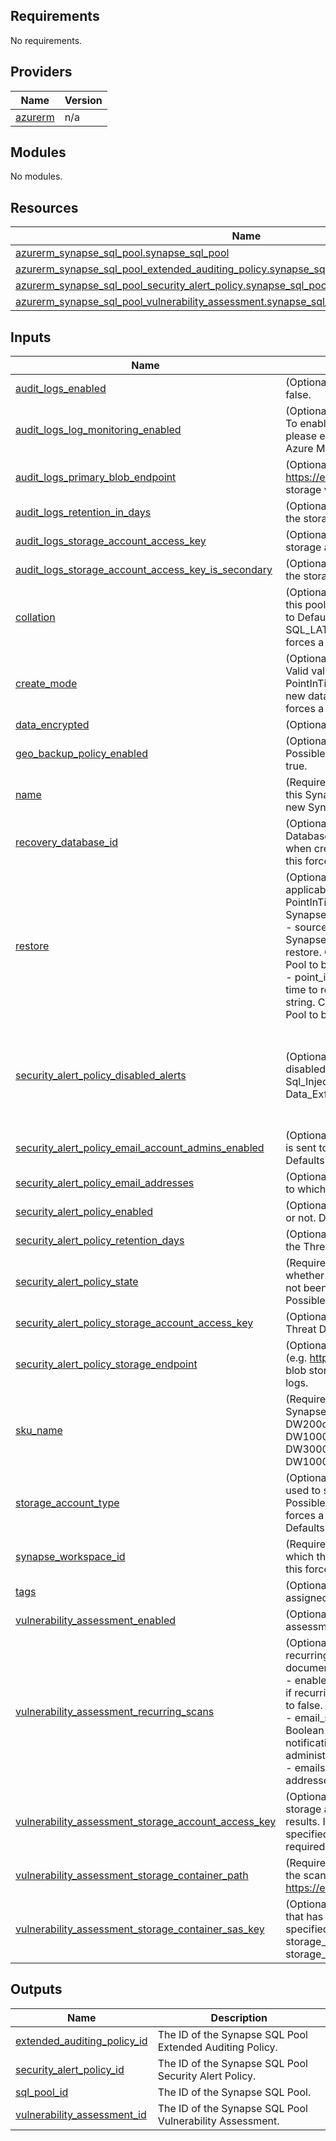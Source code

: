 <!-- BEGIN_TF_DOCS -->
## Requirements

No requirements.

## Providers

| Name | Version |
|------|---------|
| <a name="provider_azurerm"></a> [azurerm](#provider\_azurerm) | n/a |

## Modules

No modules.

## Resources

| Name | Type |
|------|------|
| [azurerm_synapse_sql_pool.synapse_sql_pool](https://registry.terraform.io/providers/hashicorp/azurerm/latest/docs/resources/synapse_sql_pool) | resource |
| [azurerm_synapse_sql_pool_extended_auditing_policy.synapse_sql_pool_extended_auditing_policy](https://registry.terraform.io/providers/hashicorp/azurerm/latest/docs/resources/synapse_sql_pool_extended_auditing_policy) | resource |
| [azurerm_synapse_sql_pool_security_alert_policy.synapse_sql_pool_security_alert_policy](https://registry.terraform.io/providers/hashicorp/azurerm/latest/docs/resources/synapse_sql_pool_security_alert_policy) | resource |
| [azurerm_synapse_sql_pool_vulnerability_assessment.synapse_sql_pool_vulnerability_assessment](https://registry.terraform.io/providers/hashicorp/azurerm/latest/docs/resources/synapse_sql_pool_vulnerability_assessment) | resource |

## Inputs

| Name | Description | Type | Default | Required |
|------|-------------|------|---------|:--------:|
| <a name="input_audit_logs_enabled"></a> [audit\_logs\_enabled](#input\_audit\_logs\_enabled) | (Optional) Enable extended auditing? Defaults to false. | `bool` | `false` | no |
| <a name="input_audit_logs_log_monitoring_enabled"></a> [audit\_logs\_log\_monitoring\_enabled](#input\_audit\_logs\_log\_monitoring\_enabled) | (Optional) Enable audit events to Azure Monitor? To enable server audit events to Azure Monitor, please enable its master database audit events to Azure Monitor. Defaults to true. | `bool` | `true` | no |
| <a name="input_audit_logs_primary_blob_endpoint"></a> [audit\_logs\_primary\_blob\_endpoint](#input\_audit\_logs\_primary\_blob\_endpoint) | (Optional) The blob storage endpoint (e.g. https://example.blob.core.windows.net). This blob storage will hold all extended auditing logs. | `string` | `null` | no |
| <a name="input_audit_logs_retention_in_days"></a> [audit\_logs\_retention\_in\_days](#input\_audit\_logs\_retention\_in\_days) | (Optional) The number of days to retain logs for in the storage account. Defaults to 0. | `number` | `0` | no |
| <a name="input_audit_logs_storage_account_access_key"></a> [audit\_logs\_storage\_account\_access\_key](#input\_audit\_logs\_storage\_account\_access\_key) | (Optional) The access key to use for the auditing storage account | `string` | `null` | no |
| <a name="input_audit_logs_storage_account_access_key_is_secondary"></a> [audit\_logs\_storage\_account\_access\_key\_is\_secondary](#input\_audit\_logs\_storage\_account\_access\_key\_is\_secondary) | (Optional) Is storage\_account\_access\_key value the storage's secondary key? | `bool` | `false` | no |
| <a name="input_collation"></a> [collation](#input\_collation) | (Optional) The name of the collation to use with this pool, only applicable when create\_mode is set to Default. Azure default is SQL\_LATIN1\_GENERAL\_CP1\_CI\_AS. Changing this forces a new Synapse SQL Pool to be created. | `string` | `"SQL_Latin1_General_CP1_CI_AS"` | no |
| <a name="input_create_mode"></a> [create\_mode](#input\_create\_mode) | (Optional) Specifies how to create the SQL Pool. Valid values are: Default, Recovery or PointInTimeRestore. Must be Default to create a new database. Defaults to Default. Changing this forces a new Synapse SQL Pool to be created. | `string` | `"Default"` | no |
| <a name="input_data_encrypted"></a> [data\_encrypted](#input\_data\_encrypted) | (Optional) Is transparent data encryption enabled? | `bool` | `true` | no |
| <a name="input_geo_backup_policy_enabled"></a> [geo\_backup\_policy\_enabled](#input\_geo\_backup\_policy\_enabled) | (Optional) Is geo-backup policy enabled? Possible values include true or false. Defaults to true. | `bool` | `true` | no |
| <a name="input_name"></a> [name](#input\_name) | (Required) The name which should be used for this Synapse SQL Pool. Changing this forces a new Synapse SQL Pool to be created. | `string` | n/a | yes |
| <a name="input_recovery_database_id"></a> [recovery\_database\_id](#input\_recovery\_database\_id) | (Optional) The ID of the Synapse SQL Pool or SQL Database which is to back up, only applicable when create\_mode is set to Recovery. Changing this forces a new Synapse SQL Pool to be created. | `string` | `null` | no |
| <a name="input_restore"></a> [restore](#input\_restore) | (Optional) A restore block as defined below. Only applicable when create\_mode is set to PointInTimeRestore. Changing this forces a new Synapse SQL Pool to be created.<br>  - source\_database\_id: (Required) The ID of the Synapse SQL Pool or SQL Database which is to restore. Changing this forces a new Synapse SQL Pool to be created.<br>  - point\_in\_time: (Required) Specifies the Snapshot time to restore formatted as an RFC3339 date string. Changing this forces a new Synapse SQL Pool to be created. | <pre>object({<br>    source_database_id = string<br>    point_in_time      = string<br>  })</pre> | `null` | no |
| <a name="input_security_alert_policy_disabled_alerts"></a> [security\_alert\_policy\_disabled\_alerts](#input\_security\_alert\_policy\_disabled\_alerts) | (Optional) Specifies an array of alerts that are disabled. Allowed values are: Sql\_Injection, Sql\_Injection\_Vulnerability, Access\_Anomaly, Data\_Exfiltration, Unsafe\_Action. | `list(string)` | <pre>[<br>  "Sql_Injection",<br>  "Sql_Injection_Vulnerability",<br>  "Access_Anomaly",<br>  "Data_Exfiltration",<br>  "Unsafe_Action"<br>]</pre> | no |
| <a name="input_security_alert_policy_email_account_admins_enabled"></a> [security\_alert\_policy\_email\_account\_admins\_enabled](#input\_security\_alert\_policy\_email\_account\_admins\_enabled) | (Optional) Boolean flag which specifies if the alert is sent to the account administrators or not. Defaults to false. | `bool` | `false` | no |
| <a name="input_security_alert_policy_email_addresses"></a> [security\_alert\_policy\_email\_addresses](#input\_security\_alert\_policy\_email\_addresses) | (Optional) Specifies an array of e-mail addresses to which the alert is sent. | `list(string)` | `[]` | no |
| <a name="input_security_alert_policy_enabled"></a> [security\_alert\_policy\_enabled](#input\_security\_alert\_policy\_enabled) | (Optional) Specifies whether the policy is enabled or not. Defaults to false. | `bool` | `false` | no |
| <a name="input_security_alert_policy_retention_days"></a> [security\_alert\_policy\_retention\_days](#input\_security\_alert\_policy\_retention\_days) | (Optional) Specifies the number of days to keep in the Threat Detection audit logs. Defaults to 0. | `number` | `0` | no |
| <a name="input_security_alert_policy_state"></a> [security\_alert\_policy\_state](#input\_security\_alert\_policy\_state) | (Required) Specifies the state of the policy, whether it is enabled or disabled or a policy has not been applied yet on the specific SQL pool. Possible values are Disabled, Enabled and New. | `string` | `"New"` | no |
| <a name="input_security_alert_policy_storage_account_access_key"></a> [security\_alert\_policy\_storage\_account\_access\_key](#input\_security\_alert\_policy\_storage\_account\_access\_key) | (Optional) Specifies the identifier key of the Threat Detection audit storage account. | `string` | `null` | no |
| <a name="input_security_alert_policy_storage_endpoint"></a> [security\_alert\_policy\_storage\_endpoint](#input\_security\_alert\_policy\_storage\_endpoint) | (Optional) Specifies the blob storage endpoint (e.g. https://example.blob.core.windows.net). This blob storage will hold all Threat Detection audit logs. | `string` | `null` | no |
| <a name="input_sku_name"></a> [sku\_name](#input\_sku\_name) | (Required) Specifies the SKU Name for this Synapse SQL Pool. Possible values are DW100c, DW200c, DW300c, DW400c, DW500c, DW1000c, DW1500c, DW2000c, DW2500c, DW3000c, DW5000c, DW6000c, DW7500c, DW10000c, DW15000c or DW30000c. | `string` | n/a | yes |
| <a name="input_storage_account_type"></a> [storage\_account\_type](#input\_storage\_account\_type) | (Optional) The storage account type that will be used to store backups for this Synapse SQL Pool. Possible values are LRS or GRS. Changing this forces a new Synapse SQL Pool to be created. Defaults to GRS. | `string` | `"GRS"` | no |
| <a name="input_synapse_workspace_id"></a> [synapse\_workspace\_id](#input\_synapse\_workspace\_id) | (Required) The ID of Synapse Workspace within which this SQL Pool should be created. Changing this forces a new Synapse SQL Pool to be created. | `string` | n/a | yes |
| <a name="input_tags"></a> [tags](#input\_tags) | (Optional) A mapping of tags which should be assigned to the Synapse SQL Pool. | `map(string)` | `{}` | no |
| <a name="input_vulnerability_assessment_enabled"></a> [vulnerability\_assessment\_enabled](#input\_vulnerability\_assessment\_enabled) | (Optional) Specifies whether the vulnerability assessment is enabled or not. Defaults to false. | `bool` | `false` | no |
| <a name="input_vulnerability_assessment_recurring_scans"></a> [vulnerability\_assessment\_recurring\_scans](#input\_vulnerability\_assessment\_recurring\_scans) | (Optional) The recurring scans settings. The recurring\_scans block supports fields documented below.<br>  - enabled: (Optional) Boolean flag which specifies if recurring scans is enabled or disabled. Defaults to false.<br>  - email\_subscription\_admins\_enabled: (Optional) Boolean flag which specifies if the schedule scan notification will be sent to the subscription administrators. Defaults to false.<br>  - emails: (Optional) Specifies an array of email addresses to which the scan notification is sent. | <pre>object({<br>    enabled                           = optional(bool)<br>    email_subscription_admins_enabled = optional(bool)<br>    emails                            = optional(list(string))<br>  })</pre> | `null` | no |
| <a name="input_vulnerability_assessment_storage_account_access_key"></a> [vulnerability\_assessment\_storage\_account\_access\_key](#input\_vulnerability\_assessment\_storage\_account\_access\_key) | (Optional) Specifies the identifier key of the storage account for vulnerability assessment scan results. If storage\_container\_sas\_key isn't specified, storage\_account\_access\_key is required. | `string` | `null` | no |
| <a name="input_vulnerability_assessment_storage_container_path"></a> [vulnerability\_assessment\_storage\_container\_path](#input\_vulnerability\_assessment\_storage\_container\_path) | (Required) A blob storage container path to hold the scan results (e.g. https://example.blob.core.windows.net/VaScans/). | `string` | `null` | no |
| <a name="input_vulnerability_assessment_storage_container_sas_key"></a> [vulnerability\_assessment\_storage\_container\_sas\_key](#input\_vulnerability\_assessment\_storage\_container\_sas\_key) | (Optional) A shared access signature (SAS Key) that has write access to the blob container specified in storage\_container\_path parameter. If storage\_account\_access\_key isn't specified, storage\_container\_sas\_key is required. | `string` | `null` | no |

## Outputs

| Name | Description |
|------|-------------|
| <a name="output_extended_auditing_policy_id"></a> [extended\_auditing\_policy\_id](#output\_extended\_auditing\_policy\_id) | The ID of the Synapse SQL Pool Extended Auditing Policy. |
| <a name="output_security_alert_policy_id"></a> [security\_alert\_policy\_id](#output\_security\_alert\_policy\_id) | The ID of the Synapse SQL Pool Security Alert Policy. |
| <a name="output_sql_pool_id"></a> [sql\_pool\_id](#output\_sql\_pool\_id) | The ID of the Synapse SQL Pool. |
| <a name="output_vulnerability_assessment_id"></a> [vulnerability\_assessment\_id](#output\_vulnerability\_assessment\_id) | The ID of the Synapse SQL Pool Vulnerability Assessment. |
<!-- END_TF_DOCS -->